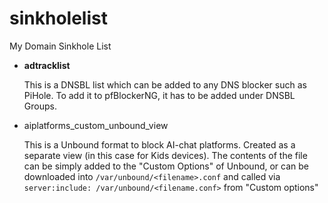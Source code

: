 # sinkholelist
My Domain Sinkhole List

 * **adtracklist**
   
   This is a DNSBL list which can be added to any DNS blocker such as PiHole. To add it to pfBlockerNG, it has to be added under DNSBL Groups.
   
 * aiplatforms_custom_unbound_view
   
   This is a Unbound format to block AI-chat platforms. Created as a separate view (in this case for Kids devices). The contents of the file can be simply added to the "Custom Options" of Unbound, or can be downloaded into `/var/unbound/<filename>.conf` and called via `server:include: /var/unbound/<filename.conf>` from "Custom options"
